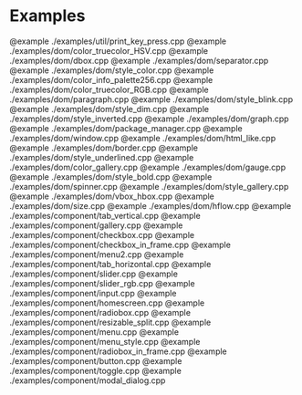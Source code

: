 # Examples
@example ./examples/util/print_key_press.cpp
@example ./examples/dom/color_truecolor_HSV.cpp
@example ./examples/dom/dbox.cpp
@example ./examples/dom/separator.cpp
@example ./examples/dom/style_color.cpp
@example ./examples/dom/color_info_palette256.cpp
@example ./examples/dom/color_truecolor_RGB.cpp
@example ./examples/dom/paragraph.cpp
@example ./examples/dom/style_blink.cpp
@example ./examples/dom/style_dim.cpp
@example ./examples/dom/style_inverted.cpp
@example ./examples/dom/graph.cpp
@example ./examples/dom/package_manager.cpp
@example ./examples/dom/window.cpp
@example ./examples/dom/html_like.cpp
@example ./examples/dom/border.cpp
@example ./examples/dom/style_underlined.cpp
@example ./examples/dom/color_gallery.cpp
@example ./examples/dom/gauge.cpp
@example ./examples/dom/style_bold.cpp
@example ./examples/dom/spinner.cpp
@example ./examples/dom/style_gallery.cpp
@example ./examples/dom/vbox_hbox.cpp
@example ./examples/dom/size.cpp
@example ./examples/dom/hflow.cpp
@example ./examples/component/tab_vertical.cpp
@example ./examples/component/gallery.cpp
@example ./examples/component/checkbox.cpp
@example ./examples/component/checkbox_in_frame.cpp
@example ./examples/component/menu2.cpp
@example ./examples/component/tab_horizontal.cpp
@example ./examples/component/slider.cpp
@example ./examples/component/slider_rgb.cpp
@example ./examples/component/input.cpp
@example ./examples/component/homescreen.cpp
@example ./examples/component/radiobox.cpp
@example ./examples/component/resizable_split.cpp
@example ./examples/component/menu.cpp
@example ./examples/component/menu_style.cpp
@example ./examples/component/radiobox_in_frame.cpp
@example ./examples/component/button.cpp
@example ./examples/component/toggle.cpp
@example ./examples/component/modal_dialog.cpp
